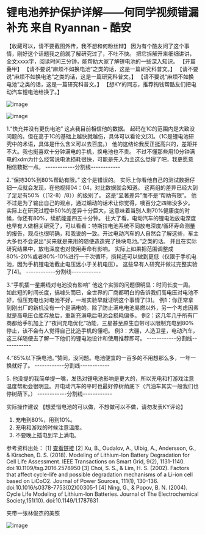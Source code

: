 # 锂电池养护保护详解——何同学视频错漏补充 来自 Ryannan - 酷安
【收藏可以，请不要截图外传，我不想和何粉丝辩】
因为有个酷友问了这个事情，刚好这个话题我之前就了解研究过了，不吐不快。
把它拆解开来细细讲讲，全文xxxx字，阅读时间三分钟，能帮助大家了解锂电池的一些深入知识。
【开篇叠甲】
【请不要说“麻烦不如换电池”之类的话，这是一篇研究科普文。】
【请不要说“麻烦不如换电池”之类的话，这是一篇研究科普文。】
【请不要说“麻烦不如换电池”之类的话，这是一篇研究科普文。】
【想KY的同志，推荐掏钱帮酷友们把电动汽车锂电池给换了。】

![image](images/1773290_b796c1af_5827_5126_11@1125x1109.jpg.m.jpg)

![image](images/1773290_a20b1fbd_5827_7329_435@1220x2712.jpg.m.jpg)

1.“快充并没有更伤电池”
这点我目前相信他的数据。
起码在1C的范围内是大致没问题的。但在高于1C的基础上越快就越伤，具体可以看论文\[3\]。（1C是锂电池研究中的术语，具体是什么含义可以去百度。）
他的这结论我反正挺高兴的，差距并不大。我也挺喜欢十分钟满电的手机，换电池也不贵。
不过不懂那些用10分钟满电的xdm为什么经常说电池损耗很快，可能是先入为主这么觉得了吧，我更愿意相信数据一点。
------------分割线------------  

2.“保持30%到80%帮助有限。”
这个是错误的。
实际上你看他自己的测试数据仔细一点就会发现，在他视频04：04，对比数据就会知道。
这两组的差异已经大到了足足有50%（（12-8）/8））的级别了。
这是“显著差异”而不是“帮助有限”。
他不过是为了输出自己的观点，通过煽动的话术让你觉得，噢百分之四嘛没多少。
实际上在研究过程中50%的差异十分巨大，这意味着当别人剩70%健康度的时候，你还有80%，续航能差四五十分钟。
往大了看，电动汽车的锂电池放电深度也早有人做相关研究了，可以看看：特斯拉电池系统不同放电深度/循环寿命测量 的报告，观点也很明确，和我说的一致。开过电动汽车的人自然会了解这些，车主大多也不会说出“买来就是来用的随便造造完了换块电池。”之类的话。
并且在实际研究结果中，放电深度也对使用寿命有影响。
实际上如果把范围调整成80%-20%或者80%-10%进行一千次循环，损耗还可以做到更低（仅限于手机电池，因为手机锂电池截止电压远小于关机电压）。
这些早有人研究并做过完整实验了\[4\]。
------------分割线------------  

3.“手机插一星期线对电池没有影响”
他这个实验的问题很明显：时间长度一周。
如此短的时间长度，搞噱头而已，全世界的厂商都明白的告诉我们高电压对电池不好，恒压充电也对电池不好，一堆实验早就证明这个事情了\[3\]。
例1：你正常拿到刚出厂的新机没有一个是满电的。除了防止满电电池易燃以外，另一个考虑因素就是高电压仓库存放后，重新充满电后电池会损耗偏多。
例2：这几年几乎所有厂商都给手机加上了“夜间充电优化”功能，三星甚至原生自带可以限制充电到80%停止，该不会有人觉得自己比造手机的懂吧。
例3：大疆，人造卫星，电动汽车，这三样随便去了解一下他们的锂电池设计和使用推荐即可。
------------分割线------------  

4.“85%以下换电池。”赞同，没问题。电池便宜的一百多的不用想那么多，一年一换就好了。
------------分割线------------  

5\. 他没提的我简单提一嘴，发热对锂电池影响是更大的，所以充电和打游戏注意温度帮助会很明显。开电动汽车的平时也最好停树荫底下（汽油车其实一般我们也停树荫下。）
------------分割线------------  

实际操作建议
【想爱惜电池的可以做，不想做可以不做，请勿发表KY评论】
1. 充电到80%，用到10%。
2. 充电和游戏的时候注意温度。
3. 不要晚上插电到早上满电。  

参考资料出处：
\[1\] [查看链接](https://www.researchgate.net/publication/229375371_Study_of_life_evaluation_methods_for_Li-ion_batteries_for_backup_applications "https://www.researchgate.net/publication/229375371_Study_of_life_evaluation_methods_for_Li-ion_batteries_for_backup_applications")
\[2\] Xu, B., Oudalov, A., Ulbig, A., Andersson, G., & Kirschen, D. S. (2018). Modeling of Lithium-Ion Battery Degradation for Cell Life Assessment. IEEE Transactions on Smart Grid, 9(2), 1131-1140. doi:10.1109/tsg.2016.2578950
\[3\] Choi, S. S., & Lim, H. S. (2002). Factors that affect cycle-life and possible degradation mechanisms of a Li-ion cell based on LiCoO2. Journal of Power Sources, 111(1), 130-136. doi:10.1016/s0378-7753(02)00305-1
\[4\] Ning, G., & Popov, B. N. (2004). Cycle Life Modeling of Lithium-Ion Batteries. Journal of The Electrochemical Society,151(10). doi:10.1149/1.1787631  

夹带一张林俊杰的美照

![image](images/1773290_7e6dc472_5827_6853_901@1125x2436.jpg.m.jpg)